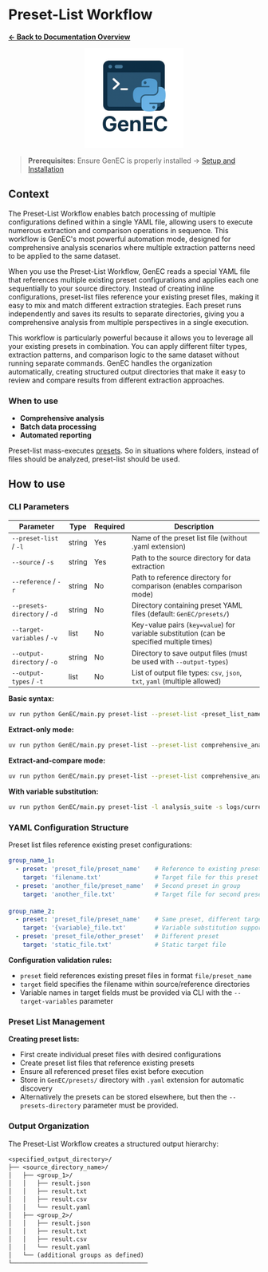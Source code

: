 # Preset-List Workflow

**[← Back to Documentation Overview](../overview.md)**

<div align="center">
  <img src="../assets/logo/GenEC-logo-transparent.png" alt="GenEC Logo" width="200"/>
</div>

> **Prerequisites**: Ensure GenEC is properly installed → [Setup and Installation](../setup.md)

## Context

The Preset-List Workflow enables batch processing of multiple configurations defined within a single YAML file, allowing users to execute numerous extraction and comparison operations in sequence. This workflow is GenEC's most powerful automation mode, designed for comprehensive analysis scenarios where multiple extraction patterns need to be applied to the same dataset.

When you use the Preset-List Workflow, GenEC reads a special YAML file that references multiple existing preset configurations and applies each one sequentially to your source directory. Instead of creating inline configurations, preset-list files reference your existing preset files, making it easy to mix and match different extraction strategies. Each preset runs independently and saves its results to separate directories, giving you a comprehensive analysis from multiple perspectives in a single execution.

This workflow is particularly powerful because it allows you to leverage all your existing presets in combination. You can apply different filter types, extraction patterns, and comparison logic to the same dataset without running separate commands. GenEC handles the organization automatically, creating structured output directories that make it easy to review and compare results from different extraction approaches.

### When to use
- **Comprehensive analysis**
- **Batch data processing**
- **Automated reporting**

Preset-list mass-executes [presets](preset.md). So in situations where folders, instead of files should be analyzed, preset-list should be used.

## How to use

### CLI Parameters

| Parameter | Type | Required | Description |
|-----------|------|----------|-------------|
| `--preset-list` / `-l` | string | Yes | Name of the preset list file (without .yaml extension) |
| `--source` / `-s` | string | Yes | Path to the source directory for data extraction |
| `--reference` / `-r` | string | No | Path to reference directory for comparison (enables comparison mode) |
| `--presets-directory` / `-d` | string | No | Directory containing preset YAML files (default: `GenEC/presets/`) |
| `--target-variables` / `-v` | list | No | Key-value pairs (`key=value`) for variable substitution (can be specified multiple times) |
| `--output-directory` / `-o` | string | No | Directory to save output files (must be used with `--output-types`) |
| `--output-types` / `-t` | list | No | List of output file types: `csv`, `json`, `txt`, `yaml` (multiple allowed) |

**Basic syntax:**
```bash
uv run python GenEC/main.py preset-list --preset-list <preset_list_name> --source <source_directory> [--reference <reference_directory>]
```

**Extract-only mode:**
```bash
uv run python GenEC/main.py preset-list --preset-list comprehensive_analysis --source logs/
```

**Extract-and-compare mode:**
```bash
uv run python GenEC/main.py preset-list --preset-list comprehensive_analysis --source logs/current/ --reference logs/baseline/
```

**With variable substitution:**
```bash
uv run python GenEC/main.py preset-list -l analysis_suite -s logs/current/ -r logs/baseline/ -v environment=production version=1.2.3
```

### YAML Configuration Structure
Preset list files reference existing preset configurations:

```yaml
group_name_1:
  - preset: 'preset_file/preset_name'    # Reference to existing preset
    target: 'filename.txt'               # Target file for this preset
  - preset: 'another_file/preset_name'   # Second preset in group
    target: 'another_file.txt'           # Target file for second preset

group_name_2:
  - preset: 'preset_file/preset_name'    # Same preset, different target
    target: '{variable}_file.txt'        # Variable substitution supported
  - preset: 'preset_file/other_preset'   # Different preset
    target: 'static_file.txt'            # Static target file
```

**Configuration validation rules:**
- `preset` field references existing preset files in format `file/preset_name`
- `target` field specifies the filename within source/reference directories
- Variable names in target fields must be provided via CLI with the `--target-variables` parameter

### Preset List Management
**Creating preset lists:**
- First create individual preset files with desired configurations
- Create preset list files that reference existing presets
- Ensure all referenced preset files exist before execution
- Store in `GenEC/presets/` directory with `.yaml` extension for automatic discovery
- Alternatively the presets can be stored elsewhere, but then the `--presets-directory` parameter must be provided.

### Output Organization
The Preset-List Workflow creates a structured output hierarchy:
```
<specified_output_directory>/
├── <source_directory_name>/
│   ├── <group_1>/
│   │   ├── result.json
│   │   ├── result.txt
│   │   ├── result.csv
│   │   └── result.yaml
│   ├── <group_2>/
│   │   ├── result.json
│   │   ├── result.txt
│   │   ├── result.csv
│   │   └── result.yaml
│   └── (additional groups as defined)
└──────────────────────────────────────
```

